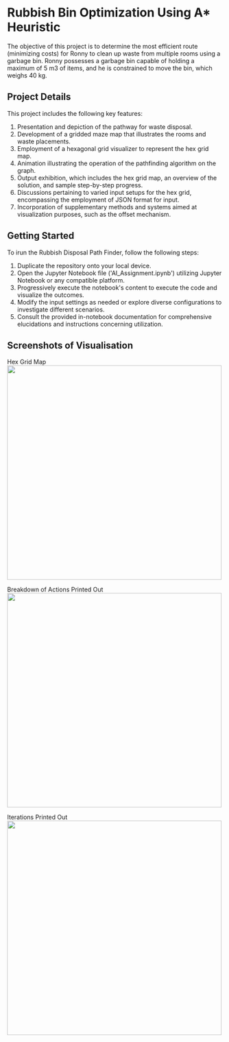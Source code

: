 # Rubbish Bin Optimization Using A* Heuristic 

The objective of this project is to determine the most efficient route (minimizing costs) for Ronny to clean up waste from multiple rooms using a garbage bin. Ronny possesses a garbage bin capable of holding a maximum of 5 m3 of items, and he is constrained to move the bin, which weighs 40 kg.


## Project Details

This project includes the following key features:

1. Presentation and depiction of the pathway for waste disposal.
2. Development of a gridded maze map that illustrates the rooms and waste placements.
3. Employment of a hexagonal grid visualizer to represent the hex grid map.
4. Animation illustrating the operation of the pathfinding algorithm on the graph.
5. Output exhibition, which includes the hex grid map, an overview of the solution, and sample step-by-step progress.
6. Discussions pertaining to varied input setups for the hex grid, encompassing the employment of JSON format for input.
7. Incorporation of supplementary methods and systems aimed at visualization purposes, such as the offset mechanism.

## Getting Started

To irun the Rubbish Disposal Path Finder, follow the following steps: 

1. Duplicate the repository onto your local device.
2. Open the Jupyter Notebook file ('AI_Assignment.ipynb') utilizing Jupyter Notebook or any compatible platform.
3. Progressively execute the notebook's content to execute the code and visualize the outcomes.
4. Modify the input settings as needed or explore diverse configurations to investigate different scenarios.
5. Consult the provided in-notebook documentation for comprehensive elucidations and instructions concerning utilization.

## Screenshots of Visualisation 
Hex Grid Map <br />
<img src="https://github.com/xyoongi/A-Star-Heuristic-Artificial-Intelligence/assets/86104103/cccbf973-7713-4340-8109-929d94bbd055" width="500"/>
<br /> 

Breakdown of Actions Printed Out <br />
<img src="https://github.com/xyoongi/A-Star-Heuristic-Artificial-Intelligence/assets/86104103/8554bc36-e5fc-45cb-81d3-b463d74d178b" width="500"/>
<br /> 

Iterations Printed Out <br />
<img src="https://github.com/xyoongi/A-Star-Heuristic-Artificial-Intelligence/assets/86104103/feb20f92-a6b5-40d1-a38a-075ec0e12a1d" width="500"/>
<br /> 


